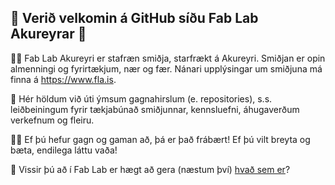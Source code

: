 ## 👋 Verið velkomin á GitHub síðu Fab Lab Akureyrar 👋

🙋‍♀️ Fab Lab Akureyri er stafræn smiðja, starfrækt á Akureyri. Smiðjan er opin almenningi og fyrirtækjum, nær og fær. Nánari upplýsingar um smiðjuna má finna á https://www.fla.is. 

🌈 Hér höldum við úti ýmsum gagnahirslum (e. repositories), s.s. leiðbeiningum fyrir tækjabúnað smiðjunnar, kennsluefni, áhugaverðum verkefnum og fleiru.

👩‍💻 Ef þú hefur gagn og gaman að, þá er það frábært! Ef þú vilt breyta og bæta, endilega láttu vaða!

🍿 Vissir þú að í Fab Lab er hægt að gera (næstum því) [hvað sem er](https://www.ted.com/talks/neil_gershenfeld_unleash_your_creativity_in_a_fab_lab?language=en)?
